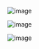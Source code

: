 ![image](https://github.com/O-Danylchuk/Paradigms_lab3/assets/145114504/4c47d3c5-1811-4d4f-a0fe-c482591bbaa0)


![image](https://github.com/O-Danylchuk/Paradigms_lab3/assets/145114504/198474f1-3c99-4a27-94ff-9461230d7421)


![image](https://github.com/O-Danylchuk/Paradigms_lab3/assets/145114504/7bd19c4a-c07c-444d-b900-d4bd7abefb2e)

